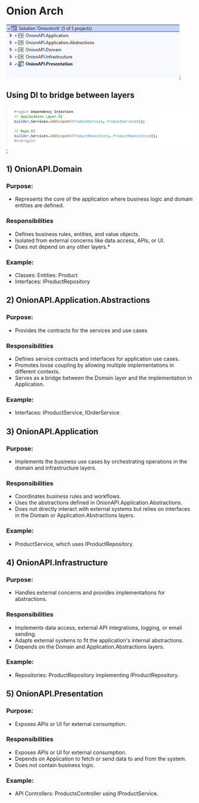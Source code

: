 # Onion Arch

![Alt text](./Overview.png);

## Using DI to bridge between layers

![OnionAPI.Presentation.Program](./DI.png);

## 1) OnionAPI.Domain

### Purpose:

- Represents the core of the application where business logic and domain entities are defined.

### Responsibilities

- Defines business rules, entities, and value objects.
- Isolated from external concerns like data access, APIs, or UI.
- Does not depend on any other layers.\*

### Example:

- Classes: Entities: Product
- Interfaces: IProductRepository

## 2) OnionAPI.Application.Abstractions

### Purpose:

- Provides the contracts for the services and use cases

### Responsibilities

- Defines service contracts and interfaces for application use cases.
- Promotes loose coupling by allowing multiple implementations in different contexts.
- Serves as a bridge between the Domain layer and the implementation in Application.

### Example:

- Interfaces: IProductService, IOrderService.

## 3) OnionAPI.Application

### Purpose:

- Implements the business use cases by orchestrating operations in the domain and infrastructure layers.

### Responsibilities

- Coordinates business rules and workflows.
- Uses the abstractions defined in OnionAPI.Application.Abstractions.
- Does not directly interact with external systems but relies on interfaces in the Domain or Application.Abstractions layers.

### Example:

- ProductService, which uses IProductRepository.

## 4) OnionAPI.Infrastructure

### Purpose:

- Handles external concerns and provides implementations for abstractions.

### Responsibilities

- Implements data access, external API integrations, logging, or email sending.
- Adapts external systems to fit the application's internal abstractions.
- Depends on the Domain and Application.Abstractions layers.

### Example:

- Repositories: ProductRepository implementing IProductRepository.

## 5) OnionAPI.Presentation

### Purpose:

- Exposes APIs or UI for external consumption.

### Responsibilities

- Exposes APIs or UI for external consumption.
- Depends on Application to fetch or send data to and from the system.
- Does not contain business logic.

### Example:

- API Controllers: ProductsController using IProductService.
